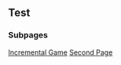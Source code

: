 ## Test

### Subpages
[Incremental Game](/Incremental/incremental.md)
[Second Page](/Pages/The_Second_Page.md)
